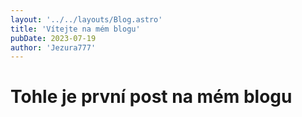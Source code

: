 ```yaml
---
layout: '../../layouts/Blog.astro'
title: 'Vítejte na mém blogu'
pubDate: 2023-07-19
author: 'Jezura777'
---
```

# Tohle je první post na mém blogu


